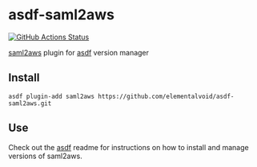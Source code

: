 # asdf-saml2aws

[![GitHub Actions Status](https://github.com/elementalvoid/asdf-saml2aws/workflows/Main%20workflow/badge.svg?branch=master)](https://github.com/elementalvoid/asdf-saml2aws/actions)

[saml2aws](https://github.com/Versent/saml2aws) plugin for [asdf](https://github.com/asdf-vm/asdf) version manager

## Install

```
asdf plugin-add saml2aws https://github.com/elementalvoid/asdf-saml2aws.git
```

## Use

Check out the [asdf](https://github.com/asdf-vm/asdf) readme for instructions on how to install and manage versions of saml2aws.
